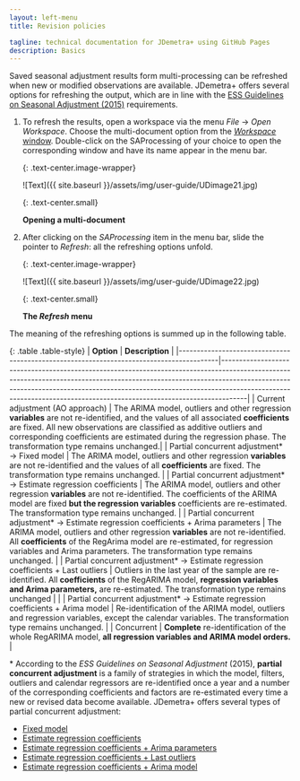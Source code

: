 ```yaml
---
layout: left-menu
title: Revision policies

tagline: technical documentation for JDemetra+ using GitHub Pages
description: Basics
---
```

Saved seasonal adjustment results form multi-processing can be refreshed when new or modified
observations are available. JDemetra+
offers several options for refreshing the output, which are in line with
the [ESS Guidelines on Seasonal Adjustment (2015)](https://ec.europa.eu/eurostat/documents/3859598/6830795/KS-GQ-15-001-EN-N.pdf/d8f1e5f5-251b-4a69-93e3-079031b74bd3) 
requirements.

1.  To refresh the results, open a workspace via the menu *File* → *Open Workspace*. Choose the multi-document option from the
    [*Workspace* window](../reference-manual/workspace.html).
	Double-click on the SAProcessing of your choice to open the
    corresponding window and have its name appear in the menu bar.

	{: .text-center.image-wrapper}

	![Text]({{ site.baseurl }}/assets/img/user-guide/UDimage21.jpg)

	{: .text-center.small}

	**Opening a multi-document**

1.  After clicking on the *SAProcessing* item in the menu bar, slide the
pointer to *Refresh*: all the refreshing options unfold.

	{: .text-center.image-wrapper}

	![Text]({{ site.baseurl }}/assets/img/user-guide/UDimage22.jpg)

	{: .text-center.small}

	**The *Refresh* menu**

The meaning of the refreshing options is summed up in the following table.

{: .table .table-style}
| **Option**                                                                              | **Description**                                                                                                                                                                                                                                                                                                               |
|-----------------------------------------------------------------------------------------|-------------------------------------------------------------------------------------------------------------------------------------------------------------------------------------------------------------------------------------------------------------------------------------------------------------------------------|
| Current adjustment (AO approach)                                                        | The ARIMA model, outliers and other regression **variables** are not re-identified, and the values of all associated **coefficients** are fixed. All new observations are classified as additive outliers and corresponding coefficients are estimated during the regression phase. The transformation type remains unchanged.|
| Partial concurrent adjustment\* → Fixed model                                           | The ARIMA model, outliers and other regression **variables** are not re-identified and the values of all **coefficients** are fixed. The transformation type remains unchanged.                                                                                                                                               |
| Partial concurrent adjustment\* → Estimate regression coefficients                      | The ARIMA model, outliers and other regression **variables** are not re-identified. The coefficients of the ARIMA model are fixed **but the regression variables** coefficients are re-estimated. The transformation type remains unchanged.                                                                                  |
| Partial concurrent adjustment\* → Estimate regression coefficients + Arima parameters   | The ARIMA model, outliers and other regression **variables** are not re-identified. All **coefficients** of the RegArima model are re-estimated, for regression variables and Arima parameters. The transformation type remains unchanged.                                                                                |
| Partial concurrent adjustment\* → Estimate regression coefficients + Last outliers      | Outliers in the last year of the sample are re-identified. All **coefficients** of the RegARIMA model, **regression variables and Arima parameters,** are re-estimated. The transformation type remains unchanged |                                                                                                           | 
| Partial concurrent adjustment\* → Estimate regression coefficients + Arima model        | Re-identification of the ARIMA model, outliers and regression variables, except the calendar variables. The transformation type remains unchanged.                                                                                                                                                                            |
| Concurrent                                                                              | **Complete** re-identification of the whole RegARIMA model, **all regression variables and ARIMA model orders.**                                                                                                                                                                                                                                                                 |


\* According to the *ESS Guidelines on Seasonal Adjustment* (2015), **partial
concurrent adjustment** is a family of strategies in which the model,
filters, outliers and calendar regressors are re-identified once a year
and a number of the corresponding coefficients and factors are
re-estimated every time a new or revised data become available.
JDemetra+ offers several types of partial concurrent adjustment: 
- [Fixed model](../case-studies/revision-fixed.html)
- [Estimate regression coefficients](../case-studies/revision-coeff.html)
- [Estimate regression coefficients + Arima parameters](../case-studies/revision-arimaparam.html)
- [Estimate regression coefficients + Last outliers ](../case-studies/revision-last.html)
- [Estimate regression coefficients + Arima model](../case-studies/revision-arimamodel.html)
